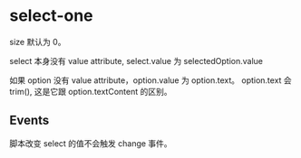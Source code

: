 # select-one

size 默认为 0。

select 本身没有 value attribute, select.value 为 selectedOption.value

如果 option 没有 value attribute，option.value 为 option.text。
option.text 会 trim(), 这是它跟 option.textContent 的区别。


## Events

脚本改变 select 的值不会触发 change 事件。
